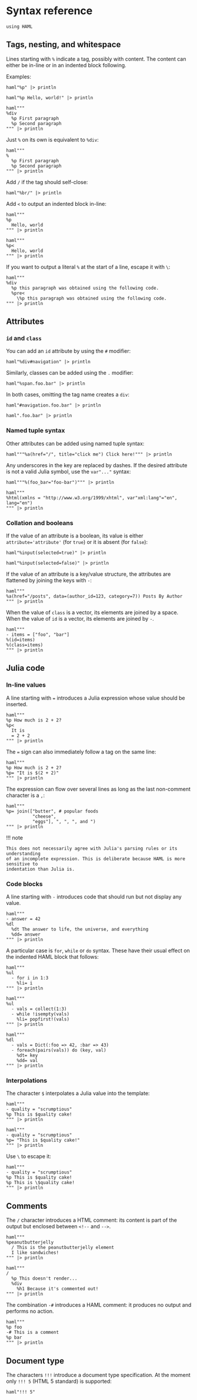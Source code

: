 # Syntax reference

```@setup syntax-reference
using HAML
```

## Tags, nesting, and whitespace

Lines starting with `%` indicate a tag, possibly with content.
The content can either be in-line or in an indented block following.

Examples:

```@repl syntax-reference
haml"%p" |> println

haml"%p Hello, world!" |> println

haml"""
%div
  %p First paragraph
  %p Second paragraph
""" |> println
```

Just `%` on its own is equivalent to `%div`:

```@repl syntax-reference
haml"""
%
  %p First paragraph
  %p Second paragraph
""" |> println
```

Add `/` if the tag should self-close:

```@repl syntax-reference
haml"%br/" |> println
```

Add `<` to output an indented block in-line:

```@repl syntax-reference
haml"""
%p
  Hello, world
""" |> println

haml"""
%p<
  Hello, world
""" |> println
```

If you want to output a literal `%` at the start of a line, escape it with `\`:

```@repl syntax-reference
haml"""
%div
  %p this paragraph was obtained using the following code.
  %pre<
    \%p this paragraph was obtained using the following code.
""" |> println
```

## Attributes

### `id` and `class`

You can add an `id` attribute by using the `#` modifier:

```@repl syntax-reference
haml"%div#navigation" |> println
```

Similarly, classes can be added using the `.` modifier:

```@repl syntax-reference
haml"%span.foo.bar" |> println
```

In both cases, omitting the tag name creates a `div`:

```@repl syntax-reference
haml"#navigation.foo.bar" |> println

haml".foo.bar" |> println
```

### Named tuple syntax

Other attributes can be added using named tuple syntax:

```@repl syntax-reference
haml"""%a(href="/", title="click me") Click here!""" |> println
```

Any underscores in the key are replaced by dashes. If the desired attribute
is not a valid Julia symbol, use the `var"..."` syntax:

```@repl syntax-reference
haml"""%(foo_bar="foo-bar")""" |> println

haml"""
%html(xmlns = "http://www.w3.org/1999/xhtml", var"xml:lang"="en", lang="en")
""" |> println
```

### Collation and booleans

If the value of an attribute is a boolean, its value is either `attribute='attribute'`
(for `true`) or it is absent (for `false`):

```@repl syntax-reference
haml"%input(selected=true)" |> println

haml"%input(selected=false)" |> println
```

If the value of an attribute is a key/value structure, the attributes are flattened by
joining the keys with `-`:

```@repl syntax-reference
haml"""
%a(href="/posts", data=(author_id=123, category=7)) Posts By Author
""" |> println
```

When the value of `class` is a vector, its elements are joined by a space.
When the value of `id` is a vector, its elements are joined by `-`.

```@repl syntax-reference
haml"""
- items = ["foo", "bar"]
%(id=items)
%(class=items)
""" |> println
```

## Julia code

### In-line values

A line starting with `=` introduces a Julia expression whose value should be inserted.

```@repl syntax-reference
haml"""
%p How much is 2 + 2?
%p<
  It is
  = 2 + 2
""" |> println
```

The `=` sign can also immediately follow a tag on the same line:

```@repl syntax-reference
haml"""
%p How much is 2 + 2?
%p= "It is $(2 + 2)"
""" |> println
```

The expression can flow over several lines as long as the last non-comment character is a `,`:

```@repl syntax-reference
haml"""
%p= join(["butter", # popular foods
          "cheese",
          "eggs"], ", ", ", and ")
""" |> println
```

!!! note

    This does not necessarily agree with Julia's parsing rules or its understanding
    of an incomplete expression. This is deliberate because HAML is more sensitive to
    indentation than Julia is.

### Code blocks

A line starting with `-` introduces code that should run but not display any value.

```@repl syntax-reference
haml"""
- answer = 42
%dl
  %dt The answer to life, the universe, and everything
  %dd= answer
""" |> println
```

A particular case is `for`, `while` or `do` syntax. These have their usual effect
on the indented HAML block that follows:

```@repl syntax-reference
haml"""
%ul
  - for i in 1:3
    %li= i
""" |> println

haml"""
%ul
  - vals = collect(1:3)
  - while !isempty(vals)
    %li= popfirst!(vals)
""" |> println

haml"""
%dl
  - vals = Dict(:foo => 42, :bar => 43)
  - foreach(pairs(vals)) do (key, val)
    %dt= key
    %dd= val
""" |> println
```

### Interpolations

The character `$` interpolates a Julia value into the template:

```@repl syntax-reference
haml"""
- quality = "scrumptious"
%p This is $quality cake!
""" |> println

haml"""
- quality = "scrumptious"
%p= "This is $quality cake!"
""" |> println
```

Use `\` to escape it:
```@repl syntax-reference
haml"""
- quality = "scrumptious"
%p This is $quality cake!
%p This is \$quality cake!
""" |> println
```

## Comments

The `/` character introduces a HTML comment: its content is part of the output
but enclosed between `<!--` and `-->`.

```@repl syntax-reference
haml"""
%peanutbutterjelly
  / This is the peanutbutterjelly element
  I like sandwiches!
""" |> println

haml"""
/
  %p This doesn't render...
  %div
    %h1 Because it's commented out!
""" |> println
```

The combination `-#` introduces a HAML comment: it produces no output and
performs no action.

```@repl syntax-reference
haml"""
%p foo
-# This is a comment
%p bar
""" |> println
```

## Document type

The characters `!!!` introduce a document type specification. At the moment
only `!!! 5` (HTML 5 standard) is supported:

```@repl syntax-reference
haml"!!! 5"
```

